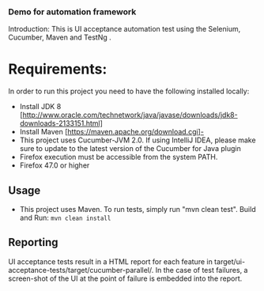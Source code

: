 ### Demo for  automation framework

Introduction: This is UI acceptance automation test using the Selenium, Cucumber, Maven and TestNg .

# Requirements:
In order to run this project you need to have the following installed locally:
- Install JDK 8 [http://www.oracle.com/technetwork/java/javase/downloads/jdk8-downloads-2133151.html]
- Install Maven [https://maven.apache.org/download.cgi]-
- This project uses Cucumber-JVM 2.0. If using IntelliJ IDEA, please make sure to update to the latest version of the Cucumber for Java plugin
- Firefox execution must be accessible from the system PATH.
- Firefox 47.0 or higher

## Usage
- This project uses Maven. To run tests, simply run "mvn clean test". Build and Run:
    `mvn clean install`

## Reporting
 UI acceptance tests result in a HTML report for each feature in target/ui-acceptance-tests/target/cucumber-parallel/. In the case of test failures, a screen-shot of the UI at the point of failure is embedded into the report.

